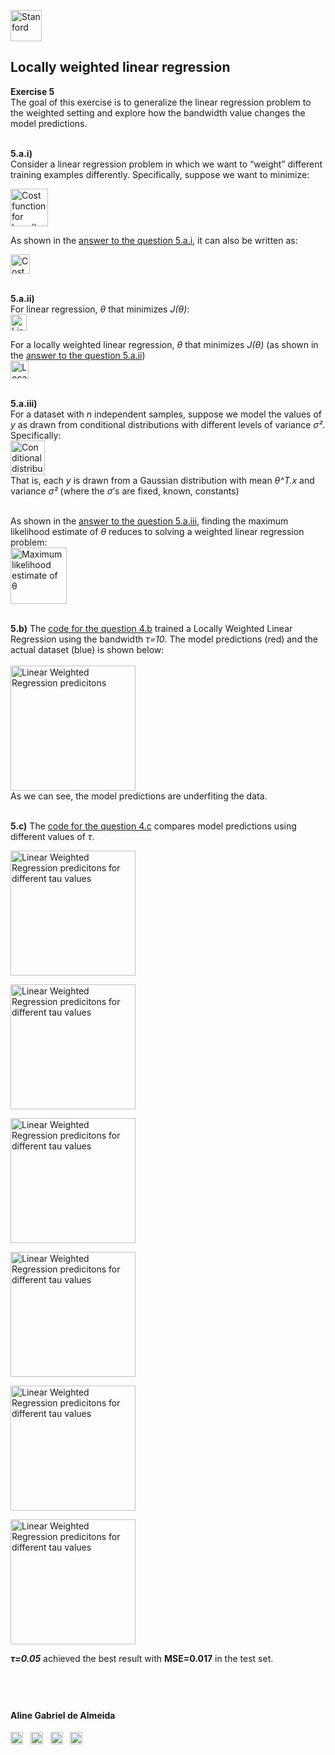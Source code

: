 <a href="https://i.dlpng.com/static/png/498606_preview.png"><img src="https://i.dlpng.com/static/png/498606_preview.png" title="Stanford" alt="Stanford" height="50"></a>

## Locally weighted linear regression  

**Exercise 5**  
The goal of this exercise is to generalize the linear regression problem to the weighted setting and explore how the bandwidth value changes the model predictions.

&nbsp;  
**5.a.i)**  
Consider a linear regression problem in which we want to “weight” different training examples differently. Specifically, suppose we want to minimize:  

<a href="https://github.com/AlmeidaAlin3/MachineLearning/blob/master/ProblemSet1/Exercise5/img/cost_locally_weighted1.png"><img src="https://github.com/AlmeidaAlin3/MachineLearning/blob/master/ProblemSet1/Exercise5/img/cost_locally_weighted1.png" title="Cost function for Locally Weighted Linear Regression" alt="Cost function for Locally Weighted Linear Regression" height="60"></a>

As shown in the [answer to the question 5.a.i](https://github.com/AlmeidaAlin3/MachineLearning/blob/master/ProblemSet1/Exercise5/ex5_a_i.md), it can also be written as:

<a href="https://github.com/AlmeidaAlin3/MachineLearning/blob/master/ProblemSet1/Exercise5/img/cost_locally_weighted.png"><img src="https://github.com/AlmeidaAlin3/MachineLearning/blob/master/ProblemSet1/Exercise5/img/cost_locally_weighted.png" title="Cost function for Locally Weighted Linear Regression" alt="Cost function for Locally Weighted Linear Regression" height="31"></a>


&nbsp;  
**5.a.ii)**  
For linear regression, *θ* that minimizes *J(θ)*:  
<a href="https://github.com/AlmeidaAlin3/MachineLearning/blob/master/ProblemSet1/Exercise5/img/theta_normalEq_linreg.png"><img src="https://github.com/AlmeidaAlin3/MachineLearning/blob/master/ProblemSet1/Exercise5/img/theta_normalEq_linreg.png" title="Linear Regression normal equation (solved for theta)" alt="Linear Regression normal equation (solved for theta)" height="26"></a>

For a locally weighted linear regression, *θ* that minimizes *J(θ)* (as shown in the [answer to the question 5.a.ii](https://github.com/AlmeidaAlin3/MachineLearning/blob/master/ProblemSet1/Exercise5/ex5_a_ii.md))  
<a href="https://github.com/AlmeidaAlin3/MachineLearning/blob/master/ProblemSet1/Exercise5/img/theta_normalEq_locally_weighted.png"><img src="https://github.com/AlmeidaAlin3/MachineLearning/blob/master/ProblemSet1/Exercise5/img/theta_normalEq_locally_weighted.png" title="Locally Weighted Linear Regression normal equation (solved for theta)" alt="Locally Weighted Linear Regression normal equation (solved for theta)" height="29"></a>


&nbsp;  
**5.a.iii)**  
For a dataset with *n* independent samples, suppose we model the values of *y* as drawn from conditional distributions with different levels of variance *σ²*.  
Specifically:  
<a href="https://github.com/AlmeidaAlin3/MachineLearning/blob/master/ProblemSet1/Exercise5/img/conditional_dist.png"><img src="https://github.com/AlmeidaAlin3/MachineLearning/blob/master/ProblemSet1/Exercise5/img/conditional_dist.png" title="Conditional distribution model" alt="Conditional distribution model" height="55"></a>  
That is, each *y* is drawn from a Gaussian distribution with mean *θ^T.x* and variance *σ²* (where the *σ*’s are fixed, known, constants)
&nbsp;  
&nbsp;  
 
As shown in the [answer to the question 5.a.iii](https://github.com/AlmeidaAlin3/MachineLearning/blob/master/ProblemSet1/Exercise5/ex5_a_iii.md), finding the maximum likelihood estimate of *θ* reduces to solving a weighted linear regression problem:  
<a href="https://github.com/AlmeidaAlin3/MachineLearning/blob/master/ProblemSet1/Exercise5/img/max_likelihood.png"><img src="https://github.com/AlmeidaAlin3/MachineLearning/blob/master/ProblemSet1/Exercise5/img/max_likelihood.png" title="Maximum likelihood estimate of θ" alt="Maximum likelihood estimate of θ" height="90"></a>

&nbsp;  
**5.b)** 
The [code for the question 4.b](https://github.com/AlmeidaAlin3/MachineLearning/blob/master/ProblemSet1/Exercise5/ex5_b.ipynb) trained a Locally Weighted Linear Regression using the bandwidth *τ=10*. The model predictions (red) and the actual dataset (blue) is shown below:  
&nbsp;  
<a href="https://github.com/AlmeidaAlin3/MachineLearning/blob/master/ProblemSet1/Exercise5/img/5b.png"><img src="https://github.com/AlmeidaAlin3/MachineLearning/blob/master/ProblemSet1/Exercise5/img/5b.png" title="Linear Weighted Regression predicitons" alt="Linear Weighted Regression predicitons" height="200"></a>  
As we can see, the model predictions are underfiting the data.

&nbsp;  
**5.c)** 
The [code for the question 4.c](https://github.com/AlmeidaAlin3/MachineLearning/blob/master/ProblemSet1/Exercise5/ex5_c.ipynb) compares model predictions using different values of *τ*.  

<a href="https://github.com/AlmeidaAlin3/MachineLearning/blob/master/ProblemSet1/Exercise5/img/tau0p03.png"><img src="https://github.com/AlmeidaAlin3/MachineLearning/blob/master/ProblemSet1/Exercise5/img/tau0p03.png" title="Linear Weighted Regression predicitons for different tau values" alt="Linear Weighted Regression predicitons for different tau values" height="200"></a>  


<a href="https://github.com/AlmeidaAlin3/MachineLearning/blob/master/ProblemSet1/Exercise5/img/tau0p05.png"><img src="https://github.com/AlmeidaAlin3/MachineLearning/blob/master/ProblemSet1/Exercise5/img/tau0p05.png" title="Linear Weighted Regression predicitons for different tau values" alt="Linear Weighted Regression predicitons for different tau values" height="200"></a>  

<a href="https://github.com/AlmeidaAlin3/MachineLearning/blob/master/ProblemSet1/Exercise5/img/tau0p1.png"><img src="https://github.com/AlmeidaAlin3/MachineLearning/blob/master/ProblemSet1/Exercise5/img/tau0p1.png" title="Linear Weighted Regression predicitons for different tau values" alt="Linear Weighted Regression predicitons for different tau values" height="200"></a>  

<a href="https://github.com/AlmeidaAlin3/MachineLearning/blob/master/ProblemSet1/Exercise5/img/tau0p5.png"><img src="https://github.com/AlmeidaAlin3/MachineLearning/blob/master/ProblemSet1/Exercise5/img/tau0p5.png" title="Linear Weighted Regression predicitons for different tau values" alt="Linear Weighted Regression predicitons for different tau values" height="200"></a>  

<a href="https://github.com/AlmeidaAlin3/MachineLearning/blob/master/ProblemSet1/Exercise5/img/tau1.png"><img src="https://github.com/AlmeidaAlin3/MachineLearning/blob/master/ProblemSet1/Exercise5/img/tau1.png" title="Linear Weighted Regression predicitons for different tau values" alt="Linear Weighted Regression predicitons for different tau values" height="200"></a>  

<a href="https://github.com/AlmeidaAlin3/MachineLearning/blob/master/ProblemSet1/Exercise5/img/tau10.png"><img src="https://github.com/AlmeidaAlin3/MachineLearning/blob/master/ProblemSet1/Exercise5/img/tau10.png" title="Linear Weighted Regression predicitons for different tau values" alt="Linear Weighted Regression predicitons for different tau values" height="200"></a> 

***τ=0.05*** achieved the best result with **MSE=0.017** in the test set.

&nbsp;  
---

#### Aline Gabriel de Almeida  
<a href="https://www.linkedin.com/in/alinegalmeida/"><img src="https://cdn3.iconfinder.com/data/icons/logos-and-brands-adobe/512/201_Linkedin-512.png" title="Linkedin: alinegalmeida" alt="https://www.linkedin.com/in/alinegalmeida/" height="20"></a>
&nbsp; <a href="https://www.kaggle.com/almeidaalin3"><img src="https://cdn3.iconfinder.com/data/icons/logos-and-brands-adobe/512/189_Kaggle-512.png" title="Kaggle: almeidaalin3" alt="https://www.kaggle.com/almeidaalin3" height="20"></a>
&nbsp; <a href="mailto:aline.gabriel.almeida@gmail.com"><img src="https://cdn3.iconfinder.com/data/icons/logos-and-brands-adobe/512/147_Gmail-512.png" title="aline.gabriel.almeida@gmail.com" alt="aline.gabriel.almeida@gmail.com" height="20"></a>
&nbsp; <a href="https://github.com/AlmeidaAlin3/"><img src="https://cdn3.iconfinder.com/data/icons/logos-and-brands-adobe/512/142_Github-512.png" title="Github: AlmeidaAlin3" alt="https://github.com/AlmeidaAlin3/" height="20"></a> 
